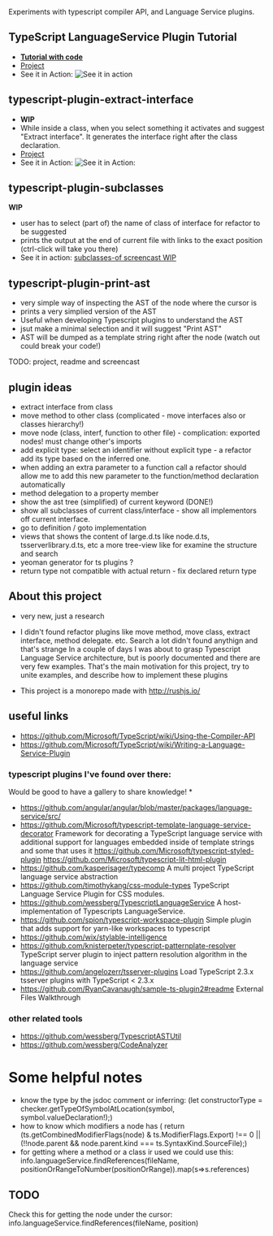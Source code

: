 Experiments with typescript compiler API, and Language Service plugins.


## TypeScript LanguageService Plugin Tutorial

 * **[Tutorial with code](https://cancerberosgx.github.io/typescript-plugins-of-mine/sample-ts-plugin1/src/)**
 * [Project](https://github.com/cancerberoSgx/typescript-plugins-of-mine/tree/master/sample-ts-plugin1)
 * See it in Action: ![See it in action](https://github.com/cancerberoSgx/typescript-plugins-of-mine/blob/master/sample-ts-plugin1/doc-assets/plugin-screencast.gif?raw=true?t=.gif)

## typescript-plugin-extract-interface

 * **WIP**
 * While inside a class, when you select something it activates and suggest "Extract interface". It generates the interface right after the class declaration. 
 * [Project](https://github.com/cancerberoSgx/typescript-plugins-of-mine/tree/master/sample-ts-plugin1)
 * See it in Action: ![See it in Action: ](https://github.com/cancerberoSgx/typescript-plugins-of-mine/blob/master/typescript-plugin-extract-interface/doc-assets/extract-interface.gif?raw=true?p=.gif)


## typescript-plugin-subclasses

**WIP**

 * user has to select (part of) the name of class of interface for refactor to be suggested
 * prints the output at the end of current file with links to the exact position (ctrl-click will take you there)
 * See it in action: [subclasses-of screencast WIP](https://github.com/cancerberoSgx/typescript-plugins-of-mine/blob/master/typescript-plugin-subclasses-of/doc-assets/screencast.gif?raw=true?p=.gif)
 
## typescript-plugin-print-ast

 * very simple way of inspecting the AST of the node where the cursor is
 * prints a very simplied version of the AST
 * Useful when developing Typescript plugins to understand the AST
 * jsut make a minimal selection and it will suggest "Print AST"
 * AST will be dumped as a template string right after the node (watch out could break your code!)

 TODO: project, readme and screencast


## plugin ideas

 * extract interface from class
 * move method to other class (complicated - move interfaces also or classes hierarchy!)
 * move node (class, interf, function to other file) - complication: exported nodes! must change other's imports
 * add explicit type: select an identifier without explicit type - a refactor add its type based on the inferred one. 
 * when adding an extra parameter to a function call a refactor should allow me to add this new parameter to the function/method declaration automatically
 * method delegation to a property member
 * show the ast tree (simplified) of current keyword (DONE!)
 * show all subclasses of current class/interface - show all implementors off current interface. 
 * go to definition / goto implementation
 * views that shows the content of large.d.ts like node.d.ts, tsserverlibrary.d.ts, etc a more tree-view like for examine the structure and search
 * yeoman generator for ts plugins ? 
 * return type not compatible with actual return - fix declared return type

## About this project

 * very new, just a research
 * I didn't found refactor plugins like move method, move class, extract interface, method delegate. etc. Search a lot didn't found anythign and that's strange
 In a couple of days I was about to grasp Typescript Language Service architecture, but is poorly documented and there are very few examples. That's the main motivation for this project, try to unite examples, and describe how to implement these plugins

 * This project is a monorepo made with http://rushjs.io/

## useful links

 * https://github.com/Microsoft/TypeScript/wiki/Using-the-Compiler-API
 * https://github.com/Microsoft/TypeScript/wiki/Writing-a-Language-Service-Plugin


### typescript plugins I've found over there:

Would be good to have a gallery to share knowledge!
 * 
 * https://github.com/angular/angular/blob/master/packages/language-service/src/
 * https://github.com/Microsoft/typescript-template-language-service-decorator Framework for decorating a TypeScript language service with additional support for languages embedded inside of template strings  and some that uses it https://github.com/Microsoft/typescript-styled-plugin  https://github.com/Microsoft/typescript-lit-html-plugin
 * https://github.com/kasperisager/typecomp  A multi project TypeScript language service abstraction
 * https://github.com/timothykang/css-module-types TypeScript Language Service Plugin for CSS modules.
 * https://github.com/wessberg/TypescriptLanguageService  A host-implementation of Typescripts LanguageService.
 * https://github.com/spion/typescript-workspace-plugin Simple plugin that adds support for yarn-like workspaces to typescript
 * https://github.com/wix/stylable-intelligence
 * https://github.com/knisterpeter/typescript-patternplate-resolver  TypeScript server plugin to inject pattern resolution algorithm in the language service
 * https://github.com/angelozerr/tsserver-plugins Load TypeScript 2.3.x tsserver plugins with TypeScript < 2.3.x
 * https://github.com/RyanCavanaugh/sample-ts-plugin2#readme External Files Walkthrough


### other related tools 

 * https://github.com/wessberg/TypescriptASTUtil
 * https://github.com/wessberg/CodeAnalyzer

 
# Some helpful notes

 * know the type by the jsdoc comment or inferring: (let constructorType = checker.getTypeOfSymbolAtLocation(symbol, symbol.valueDeclaration!);)
 * how to know which modifiers a node has ( return (ts.getCombinedModifierFlags(node) & ts.ModifierFlags.Export) !== 0 || (!!node.parent && node.parent.kind === ts.SyntaxKind.SourceFile);)
 * for getting where a method or a class ir used we could use this: 
  info.languageService.findReferences(fileName, positionOrRangeToNumber(positionOrRange)).map(s=>s.references)


## TODO


  Check this for getting the node under the cursor: info.languageService.findReferences(fileName, position) 

